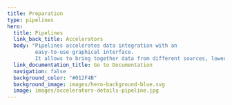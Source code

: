 ```yaml
---
title: Preparation
type: pipelines
hero:
  title: Pipelines
  link_back_title: Accelerators
  body: "Pipelines accelerates data integration with an 
         easy-to-use graphical interface.
         It allows to bring together data from different sources, lowers the barrier to data integration, and lets derive insight from data code-free."
  link_documentation_title: Go to Documentation
  navigation: false
  background_color: "#012F4B"
  background_image: images/hero-background-blue.svg
  image: images/accelerators-details-pipeline.jpg
---
```

